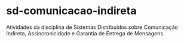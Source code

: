 # sd-comunicacao-indireta
Atividades da disciplina de Sistemas Distribuídos sobre Comunicação Indireta, Assincronicidade e Garantia de Entrega de Mensagens
